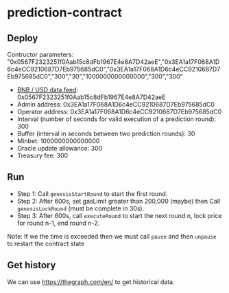 # prediction-contract

## Deploy

Contructor parameters: "0x0567F2323251f0Aab15c8dFb1967E4e8A7D42aeE","0x3EA1a17F068A1D6c4eCC9210687D7Eb975685dC0","0x3EA1a17F068A1D6c4eCC9210687D7Eb975685dC0","300","30","1000000000000000","300","300"

- [BNB / USD data feed](https://data.chain.link/bsc/mainnet/crypto-usd/bnb-usd): 0x0567F2323251f0Aab15c8dFb1967E4e8A7D42aeE
- Admin address: 0x3EA1a17F068A1D6c4eCC9210687D7Eb975685dC0
- Operator address: 0x3EA1a17F068A1D6c4eCC9210687D7Eb975685dC0
- Interval (number of seconds for valid execution of a prediction round): 300
- Buffer (interval in seconds between two prediction rounds): 30
- Minbet: 1000000000000000
- Oracle update allowance: 300
- Treasury fee: 300

## Run

- Step 1: Call `genesisStartRound` to start the first round.
- Step 2: After 600s, set gasLimit greater than 200,000 (maybe) then Call `genesisLockRound` (must be complete in 30s).
- Step 3: After 600s, call `executeRound` to start the next round n, lock price for round n-1, end round n-2.

Note: If we the time is exceeded then we must call `pause` and then `unpause` to restart the contract state

## Get history

We can use https://thegraph.com/en/ to get historical data.
